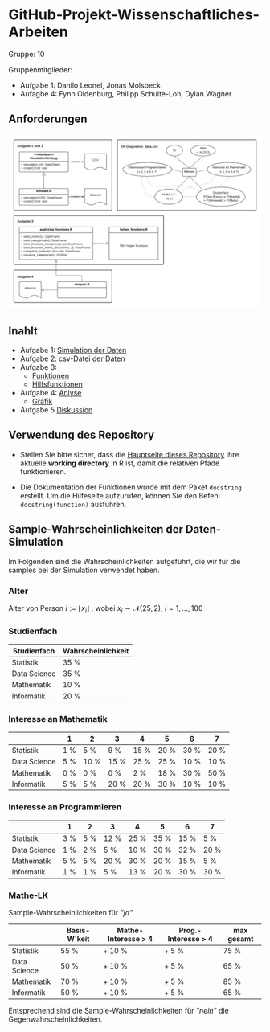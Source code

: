 # GitHub-Projekt-Wissenschaftliches-Arbeiten

Gruppe: 10

Gruppenmitglieder:

  - Aufgabe 1: Danilo Leonel, Jonas Molsbeck 
  - Aufagbe 4: Fynn Oldenburg, Philipp Schulte-Loh, Dylan Wagner

## Anforderungen

![](./images/anforderungen.png)


## Inahlt 

- Aufgabe 1: [Simulation der Daten](https://github.com/fynn-oldenburg/GitHub-Projekt-Wissenschaftliches-Arbeiten/blob/main/simulation/simulate.R)
- Aufgabe 2: [csv-Datei der Daten](https://github.com/fynn-oldenburg/GitHub-Projekt-Wissenschaftliches-Arbeiten/blob/main/students-data.csv)
- Aufgabe 3: 
  - [Funktionen](https://github.com/fynn-oldenburg/GitHub-Projekt-Wissenschaftliches-Arbeiten/blob/main/functions/analyzing_functions.R)
  - [Hilfsfunktionen](https://github.com/fynn-oldenburg/GitHub-Projekt-Wissenschaftliches-Arbeiten/blob/main/functions/helper_functions.R)
- Aufgabe 4: [Anlyse](https://github.com/fynn-oldenburg/GitHub-Projekt-Wissenschaftliches-Arbeiten/blob/main/analysis/analysis.R)
  - [Grafik](https://github.com/fynn-oldenburg/GitHub-Projekt-Wissenschaftliches-Arbeiten/blob/main/analysis/Interessen-Uebersicht.pdf)
- Aufgabe 5 [Diskussion](https://github.com/fynn-oldenburg/GitHub-Projekt-Wissenschaftliches-Arbeiten/issues/65)


## Verwendung des Repository

- Stellen Sie bitte sicher, dass die [Hauptseite dieses Repository](https://github.com/fynn-oldenburg/GitHub-Projekt-Wissenschaftliches-Arbeiten) Ihre aktuelle **working directory** in R ist, damit die relativen Pfade funktionieren. 

- Die Dokumentation der Funktionen wurde mit dem Paket `docstring` erstellt. Um die Hilfeseite aufzurufen, können Sie den Befehl `docstring(function)` ausführen.

## Sample-Wahrscheinlichkeiten der Daten-Simulation

Im Folgenden sind die Wahrscheinlichkeiten aufgeführt, die wir für die samples bei der Simulation verwendet haben.

### Alter
Alter von Person $i := \lfloor x_i \rfloor \ ,$  wobei $x_i \sim \mathcal{N}(25, 2), \ i = 1, ..., 100$


### Studienfach
              
|Studienfach   | Wahrscheinlichkeit |
|--------------|--------------------|
|Statistik     | 35 %               |
|Data Science  | 35 %               |
|Mathematik    | 10 %               |
|Informatik    | 20 %               |


### Interesse an Mathematik

|              | 1    | 2    | 3    | 4    | 5    | 6    | 7    | 
|--------------|------|------|------|------|------|------|------|
|Statistik     | 1 %  | 5 %  | 9 %  | 15 % | 20 % | 30 % | 20 % |
|Data Science  | 5 %  | 10 % | 15 % | 25 % | 25 % | 10 % | 10 % |
|Mathematik    | 0 %  | 0 %  | 0 %  |  2 % | 18 % | 30 % | 50 % |
|Informatik    | 5 %  | 5 %  | 20 % | 20 % | 30 % | 10 % | 10 % |


### Interesse an Programmieren

|              | 1    | 2    | 3    | 4    | 5    | 6    | 7    | 
|--------------|------|------|------|------|------|------|------|
|Statistik     | 3 %  | 5 %  | 12 % | 25 % | 35 % | 15 % |  5 % |
|Data Science  | 1 %  | 2 %  |  5 % | 10 % | 30 % | 32 % | 20 % |
|Mathematik    | 5 %  | 5 %  | 20 % | 30 % | 20 % | 15 % |  5 % |
|Informatik    | 1 %  | 1 %  |  5 % | 13 % | 20 % | 30 % | 30 % |


### Mathe-LK

Sample-Wahrscheinlichkeiten für _"ja"_

|              | Basis-W'keit | Mathe-Interesse > 4 | Prog.-Interesse > 4 | max gesamt |
|--------------|--------------|---------------------|---------------------|------------|
|Statistik     |55 %          |+ 10 %               |+ 5 %                | 75 %       |
|Data Science  |50 %          |+ 10 %               |+ 5 %                | 65 %       |
|Mathematik    |70 %          |+ 10 %               |+ 5 %                | 85 %       |
|Informatik    |50 %          |+ 10 %               |+ 5 %                | 65 %       |

Entsprechend sind die Sample-Wahrscheinlichkeiten für _"nein"_ die Gegenwahrscheinlichkeiten.
